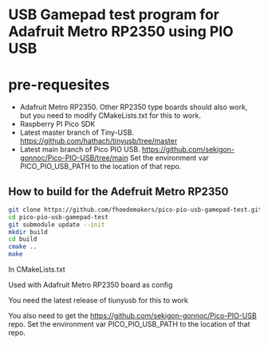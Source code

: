 # USB Gamepad test program for Adafruit Metro RP2350 using PIO USB

# pre-requesites

- Adafruit Metro RP2350. Other RP2350 type boards should also work, but you need to modify CMakeLists.txt for this to work.
- Raspberry PI Pico SDK
- Latest master branch of Tiny-USB.  https://github.com/hathach/tinyusb/tree/master
- Latest main branch of Pico PIO USB. https://github.com/sekigon-gonnoc/Pico-PIO-USB/tree/main Set the environment var PICO_PIO_USB_PATH to the location of that repo.

## How to build for the Adefruit Metro RP2350

```bash
git clone https://github.com/fhoedemakers/pico-pio-usb-gamepad-test.git
cd pico-pio-usb-gamepad-test
git submodule update --init
mkdir build
cd build
cmake ..
make
```
In CMakeLists.txt

Used with Adafruit Metro RP2350 board as config

You need the latest release of tiunyusb for this to work

You also need to get the https://github.com/sekigon-gonnoc/Pico-PIO-USB repo. Set the environment var PICO_PIO_USB_PATH to the location of that repo.

